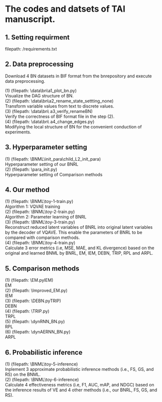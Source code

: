 # The codes and datsets of TAI manuscript.

## 1. Setting requirment
filepath: /requirements.txt

## 2. Data preprocessing
Download 4 BN datasets in BIF format from the bnrepository and execute data preprocessing.

(1) (filepath: \data\bn\a1_plot_bn.py)  
Visualize the DAG structure of BN.  
(2) (filepath: \data\bn\a2_rename_state_settting_none)  
Transform variable values from text to discrete values.     
(3) (filepath: \data\bn\ a3_verify_renameBN)  
Verify the correctness of BIF format file in the step (2).   
(4) (filepath: \data\bn\ a4_change_edges.py)  
Modifying the local structure of BN for the convenient conduction of experiments.  

## 3. Hyperparameter setting
(1) (filepath: \BNML\init_para\child_L2_init_para)  
Hyperparameter setting of our BNRL  
(2) (filepath: \para_init.py)  
Hyperparameter setting of Comparison methods  

## 4. Our method
(1) (filepath: \BNML\toy-1-train.py)  
Algorithm 1: VQVAE training  
(2) (filepath: \BNML\toy-2-train.py)   
Algorithm 2: Parameter learning of BNRL  
(3) (filepath: \BNML\toy-3-train.py)  
Reconstruct reduced latent variables of BNRL into original latent variables by the decoder of VQAVE.
This enable the parameters of BNRL to be compared with comparison methods.  
(4) (filepath: \BNML\toy-4-train.py)   
Calculate 3 error metrics (i.e, MSE, MAE, and KL divergence) based on the original and learned BNML by BNRL, EM, IEM, DEBN, TRIP, RPL and ARPL.

## 5. Comparison methods
(1) (filepath: \EM.pyIEM)   
EM  
(2) (filepath: \Improved_EM.py)  
IEM  
(3) (filepath: \DEBN.pyTRIP)  
DEBN  
(4) (filepath: \TRIP.py)  
TRPL  
(5) (filepath: \dynRNN_BN.py)  
RPL  
(6) (filepath: \dynAERNN_BN.py)  
ARPL

## 6. Probabilistic inference
(1) (filepath: \BNML\toy-5-inference)   
Inplement 3 approximate probabilistic inference methods (i.e., FS, GS, and RS) on the BNML.  
(2) (filepath: \BNML\toy-6-inference)   
Calculate 4 effectiveness metrics (i.e, F1, AUC, mAP, and NDGC) based on the inference results of VE and 4 other methods (i.e., our BNRL, FS, GS, and RS).
